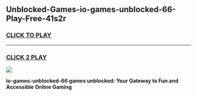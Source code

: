 
## Unblocked-Games-io-games-unblocked-66-Play-Free-41s2r
<h3>
<a href="https://premium76.site?title=io-games-unblocked-66&ref=18A1">CLICK TO PLAY</a></h3>
<hr>

<h3>
<a href="https://premium76.site?title=io-games-unblocked-66&ref=18A1">CLICK 2 PLAY</a>
  
</h3>

<a href="https://premium76.site?title=io-games-unblocked-66&ref=18A1"><img src="https://clearcache.store/games.png"></a>


**io-games-unblocked-66 games unblocked: Your Gateway to Fun and Accessible Online Gaming**

